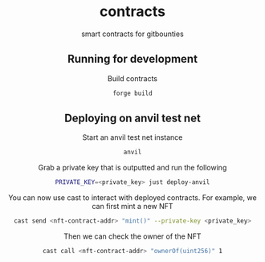 <div align="center">

# contracts

smart contracts for gitbounties

<div>

## Running for development

Build contracts
```sh
forge build
```

## Deploying on anvil test net

Start an anvil test net instance
```sh
anvil
```

Grab a private key that is outputted and run the following
```sh
PRIVATE_KEY=<private_key> just deploy-anvil
```

You can now use cast to interact with deployed contracts. For example, we can first mint a new NFT
```sh
cast send <nft-contract-addr> "mint()" --private-key <private_key>
```

Then we can check the owner of the NFT
```sh
cast call <nft-contract-addr> "ownerOf(uint256)" 1
```
